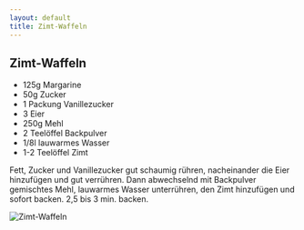 ```yaml
---
layout: default
title: Zimt-Waffeln
---
```


## Zimt-Waffeln

- 125g Margarine
- 50g Zucker
- 1 Packung Vanillezucker
- 3 Eier
- 250g Mehl
- 2 Teelöffel Backpulver
- 1/8l lauwarmes Wasser
- 1-2 Teelöffel Zimt

Fett, Zucker und Vanillezucker gut schaumig rühren, nacheinander die Eier hinzufügen und gut verrühren. Dann abwechselnd mit Backpulver gemischtes Mehl, lauwarmes Wasser unterrühren, den Zimt hinzufügen und sofort backen.
2,5 bis 3 min. backen.

<img alt="Zimt-Waffeln" src="{{site.baseurl}}/img/zimt-waffeln.jpg" class="original_rezept" />


